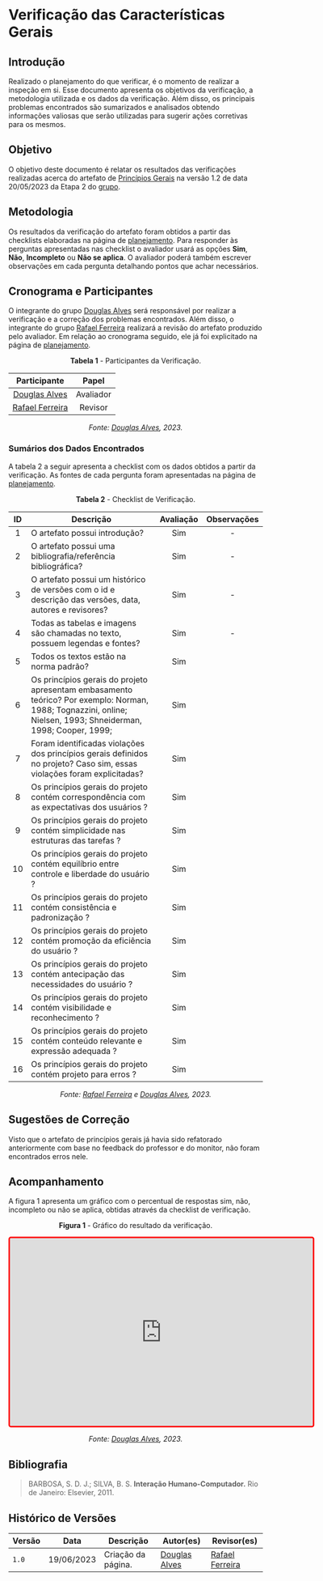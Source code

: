 # Verificação das Características Gerais

## Introdução

Realizado o planejamento do que verificar, é o momento de realizar a inspeção em si. Esse documento apresenta os objetivos da verificação, a metodologia utilizada e os dados da verificação. Além disso, os principais problemas encontrados são sumarizados e analisados obtendo informações valiosas que serão utilizadas para sugerir ações corretivas para os mesmos.

## Objetivo

O objetivo deste documento é relatar os resultados das verificações realizadas acerca do artefato de [Princípios Gerais](../../../../analise-de-requisitos/principios) na versão 1.2 de data 20/05/2023 da Etapa 2 do [grupo](https://github.com/Interacao-Humano-Computador/2023.1-BilheteriaDigital).

## Metodologia

Os resultados da verificação do artefato foram obtidos a partir das checklists elaboradas na página de [planejamento](../etapa3/planejamento-verificacao-etapa3-grupo). Para responder às perguntas apresentadas nas checklist o avaliador usará as opções **Sim**, **Não**, **Incompleto** ou **Não se aplica**. O avaliador poderá também escrever observações em cada pergunta detalhando pontos que achar necessários.

## Cronograma e Participantes

O integrante do grupo [Douglas Alves](https://github.com/dougAlvs) será responsável por realizar a verificação e a correção dos problemas encontrados. Além disso, o integrante do grupo [Rafael Ferreira](https://github.com/RafaelCLG0) realizará a revisão do artefato produzido pelo avaliador. Em relação ao cronograma seguido, ele já foi explicitado na página de [planejamento](../etapa3/planejamento-verificacao-etapa3-grupo).

<center>

**Tabela 1** - Participantes da Verificação.

|                   Participante                   |   Papel   |
| :----------------------------------------------: | :-------: |
| [Douglas Alves](https://github.com/dougAlvs) | Avaliador |
| [Rafael Ferreira](https://github.com/RafaelCLG0) |  Revisor  |

_Fonte: [Douglas Alves](https://github.com/dougAlvs), 2023._

</center>

### Sumários dos Dados Encontrados

A tabela 2 a seguir apresenta a checklist com os dados obtidos a partir da verificação. As fontes de cada pergunta foram apresentadas na página de [planejamento](../planejamento-verificacao-etapa3-grupo/#principios-gerais).

<center>

**Tabela 2** - Checklist de Verificação.

| ID  | Descrição | Avaliação | Observações |
| :-: | --------- | :-------: | :-----------:|
|  1  | O artefato possui introdução? |     Sim      |      -       |
|  2  | O artefato possui uma bibliografia/referência bibliográfica?   |     Sim      |       -      |
|  3  | O artefato possui um histórico de versões com o id e descrição das versões, data, autores e revisores? |   Sim       |      -       |
|  4  | Todas as tabelas e imagens são chamadas no texto, possuem legendas e fontes?|   Sim        |      -      |
|  5  | Todos os textos estão na norma padrão? | Sim
| 6  | Os princípios gerais do projeto apresentam embasamento teórico? Por exemplo: Norman, 1988; Tognazzini, online; Nielsen, 1993; Shneiderman, 1998; Cooper, 1999;  |    Sim     |
| 7  | Foram identificadas violações dos princípios gerais definidos no projeto? Caso sim, essas violações foram explicitadas?  |   Sim      |
| 8  | Os princípios gerais do projeto contém correspondência com as expectativas dos usuários ?   |     Sim    |
| 9  | Os princípios gerais do projeto contém simplicidade nas estruturas das tarefas ?  |     Sim    |
| 10  | Os princípios gerais do projeto contém equilíbrio entre controle e liberdade do usuário ? |     Sim    |
| 11 | Os princípios gerais do projeto contém consistência e padronização ?  |     Sim    |
| 12 | Os princípios gerais do projeto contém promoção da eficiência do usuário ?  |   Sim      |
| 13 | Os princípios gerais do projeto contém antecipação das necessidades do usuário ?    |     Sim    |
| 14 | Os princípios gerais do projeto contém visibilidade e reconhecimento ?   |     Sim    |
| 15 | Os princípios gerais do projeto contém conteúdo relevante e expressão adequada ?   |     Sim    |
| 16 | Os princípios gerais do projeto contém projeto para erros ?     |   Sim      |

_Fonte: [Rafael Ferreira](https://github.com/rafaelCLG0) e [Douglas Alves](https://github.com/dougAlvs), 2023._

</center>


## Sugestões de Correção

Visto que o artefato de princípios gerais já havia sido refatorado anteriormente com base no feedback do professor e do monitor, não foram encontrados erros nele.

## Acompanhamento

A figura 1 apresenta um gráfico com o percentual de respostas sim, não, incompleto ou não se aplica, obtidas através da checklist de verificação.

<center>

**Figura 1** - Gráfico do resultado da verificação.

<iframe style="border-radius: 5px; border:3px solid red" width="600" height="371" seamless frameborder="0" scrolling="no" src="https://docs.google.com/spreadsheets/d/e/2PACX-1vRu28kPfr7xsLYR2eYenpQxqEniZUxy9OHqgHOKlRbT4ESr6b_-l6Q-L8JBDKiLWezb4ATifcYHQDnx/pubchart?oid=2037513064&amp;format=interactive"></iframe>

_Fonte: [Douglas Alves](https://github.com/dougAlvs), 2023._

</center>

## Bibliografia

>  BARBOSA, S. D. J.; SILVA, B. S. **Interação Humano-Computador.** Rio de Janeiro: Elsevier, 2011.

## Histórico de Versões

| Versão | Data       | Descrição          | Autor(es)                                        | Revisor(es)                                      |
| ------ | ---------- | ------------------ | ------------------------------------------------ | ------------------------------------------------ |
| `1.0`  | 19/06/2023 | Criação da página. | [Douglas Alves](https://github.com/dougAlvs) | [Rafael Ferreira](https://github.com/RafaelCLG0) |
